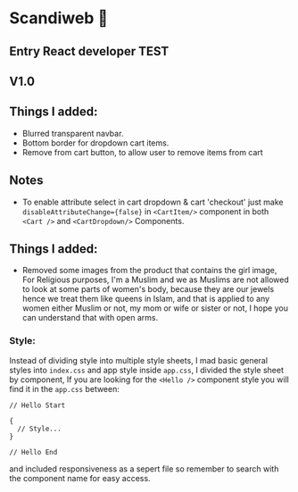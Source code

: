 # Scandiweb 🚀

## Entry React developer TEST

## V1.0

## Things I added:

- Blurred transparent navbar.
- Bottom border for dropdown cart items.
- Remove from cart button, to allow user to remove items from cart

## Notes

- To enable attribute select in cart dropdown & cart 'checkout' just make `disableAttributeChange={false}` in `<CartItem/>` component in both `<Cart />` and `<CartDropdown/>` Components.

## Things I added:

- Removed some images from the product that contains the girl image, For Religious purposes, I'm a Muslim and we as Muslims are not allowed to look at some parts of women's body, because they are our jewels hence we treat them like queens in Islam, and that is applied to any women either Muslim or not, my mom or wife or sister or not,
  I hope you can understand that with open arms.

### Style:

Instead of dividing style into multiple style sheets, I mad basic general styles into `index.css` and app style inside `app.css`, I divided the style sheet by component, If you are looking for the `<Hello />` component style you will find it in the `app.css` between:

```
// Hello Start

{
  // Style...
}

// Hello End
```

and included responsiveness as a sepert file
so remember to search with the component name for easy access.

